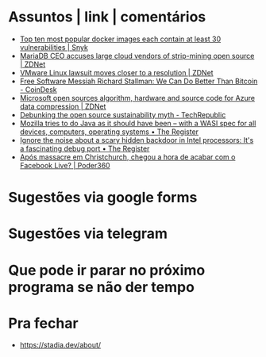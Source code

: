 Assuntos | link | comentários
=============================
* [Top ten most popular docker images each contain at least 30 vulnerabilities | Snyk](https://snyk.io/blog/top-ten-most-popular-docker-images-each-contain-at-least-30-vulnerabilities/)
* [MariaDB CEO accuses large cloud vendors of strip-mining open source | ZDNet](https://www.zdnet.com/article/mariadb-ceo-accuses-large-cloud-vendors-of-strip-mining-open-source/)
* [VMware Linux lawsuit moves closer to a resolution | ZDNet](https://www.zdnet.com/article/vmware-linux-lawsuit-moves-closer-to-a-resolution/)
* [Free Software Messiah Richard Stallman: We Can Do Better Than Bitcoin - CoinDesk](https://www.coindesk.com/free-software-messiah-richard-stallman-we-can-do-better-than-bitcoin)
* [Microsoft open sources algorithm, hardware and source code for Azure data compression | ZDNet](https://www.zdnet.com/article/microsoft-open-sources-algorithm-hardware-and-source-code-for-azure-data-compression/)
* [Debunking the open source sustainability myth - TechRepublic](https://www.techrepublic.com/article/debunking-the-open-source-sustainability-myth/)
* [Mozilla tries to do Java as it should have been – with a WASI spec for all devices, computers, operating systems • The Register](https://www.theregister.co.uk/2019/03/29/mozilla_wasi_spec/)
* [Ignore the noise about a scary hidden backdoor in Intel processors: It's a fascinating debug port • The Register](http://go.theregister.com/feed/www.theregister.co.uk/2019/03/29/intel_visa_hack/)
* [
        Após massacre em Christchurch, chegou a hora de acabar com o Facebook Live? | Poder360    ](http://flip.it/lzkTwe)

Sugestões via google forms
==========================

Sugestões via telegram
======================

Que pode ir parar no próximo programa se não der tempo
=======================================================

Pra fechar
==========
* https://stadia.dev/about/
